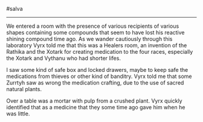 #salva 

---

We entered a room with the presence of various recipients of various shapes containing some compounds that seem to have lost his reactive shining compound time ago. As we wander cautiously through this laboratory Vyrx told me that this was a Healers room, an invention of the Rathika and the Xotark for creating medication to the four races, especially the Xotark and Vythanu who had shorter lifes.

I saw some kind of safe box and locked drawers, maybe to keep safe the medications from thieves or other kind of banditry. Vyrx told me that some Zurrtyh saw as wrong the medication crafting, due to the use of sacred natural plants. 

Over a table was a mortar with pulp from a crushed plant. Vyrx quickly identified that as a medicine that they some time ago gave him when he was little.